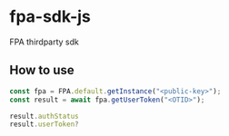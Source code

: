 # fpa-sdk-js
FPA thirdparty sdk


## How to use
```javascript
const fpa = FPA.default.getInstance("<public-key>");
const result = await fpa.getUserToken("<OTID>");

result.authStatus
result.userToken?

```
